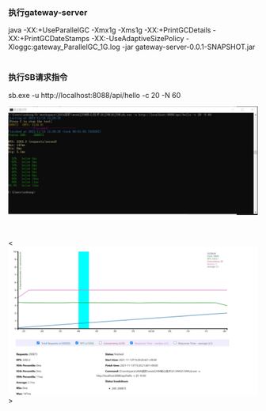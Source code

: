 <h3>执行gateway-server </h3>
java -XX:+UseParallelGC -Xmx1g -Xms1g -XX:+PrintGCDetails -XX:+PrintGCDateStamps -XX:-UseAdaptiveSizePolicy -Xloggc:gateway_ParallelGC_1G.log  -jar gateway-server-0.0.1-SNAPSHOT.jar
<br/>
<br/>
<h3>执行SB请求指令</h3>
sb.exe -u http://localhost:8088/api/hello -c 20 -N 60

![alt](./jpgs//SB请求截图.jpg)

<br>

<![![alt](./SB请求截图.jpg)](./jpgs/SB结果图标.jpg)>